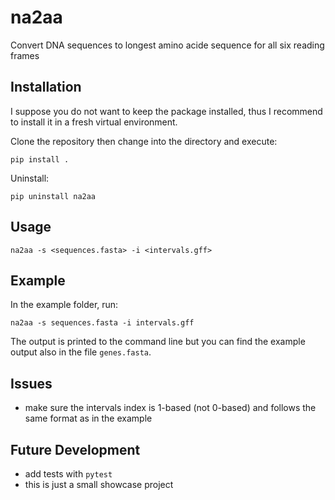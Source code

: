 # na2aa
Convert DNA sequences to longest amino acide sequence for all six reading frames

## Installation
I suppose you do not want to keep the package installed, thus I recommend
to install it in a fresh virtual environment.


Clone the repository then change into the directory and execute:
```
pip install .
```

Uninstall:
```
pip uninstall na2aa
```

## Usage

```
na2aa -s <sequences.fasta> -i <intervals.gff>
```

## Example

In the example folder, run:
```
na2aa -s sequences.fasta -i intervals.gff
```
The output is printed to the command line but you can
find the example output also in the file `genes.fasta`.

## Issues

  * make sure the intervals index is 1-based (not 0-based) and follows the same format as in the example

## Future Development
  * add tests with `pytest` 
  * this is just a small showcase project

